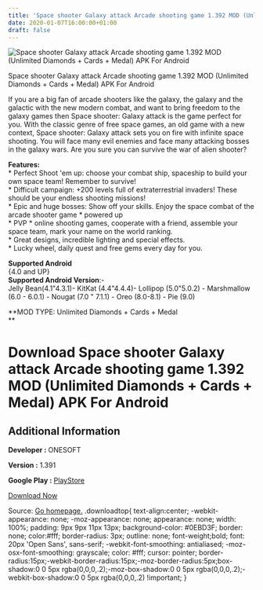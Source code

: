 ```yaml
---
title: 'Space shooter Galaxy attack Arcade shooting game 1.392 MOD (Unlimited Diamonds + Cards + Medal) APK For Android'
date: 2020-01-07T16:00:00+01:00
draft: false
---
```


![Space shooter Galaxy attack Arcade shooting game 1.392 MOD (Unlimited Diamonds + Cards + Medal) APK For Android](https://i1.wp.com/apkhome.net/wp-content/uploads/2020/01/Space-shooter-Galaxy-attack-Arcade-shooting-game-1.392-MOD-Unlimited-Diamonds-Cards-Medal.png "Space shooter Galaxy attack Arcade shooting game 1.392 MOD (Unlimited Diamonds + Cards + Medal) APK For Android")

  

Space shooter Galaxy attack Arcade shooting game 1.392 MOD (Unlimited Diamonds + Cards + Medal) APK For Android

If you are a big fan of arcade shooters like the galaxy, the galaxy and the galactic with the new modern combat, and want to bring freedom to the galaxy games then Space shooter: Galaxy attack is the game perfect for you. With the classic genre of free space games, an old game with a new context, Space shooter: Galaxy attack sets you on fire with infinite space shooting. You will face many evil enemies and face many attacking bosses in the galaxy wars. Are you sure you can survive the war of alien shooter?

**Features:**  
\* Perfect Shoot 'em up: choose your combat ship, spaceship to build your own space team! Remember to survive!  
\* Difficult campaign: +200 levels full of extraterrestrial invaders! These should be your endless shooting missions!  
\* Epic and huge bosses: Show off your skills. Enjoy the space combat of the arcade shooter game \* powered up  
\* PVP \* online shooting games, cooperate with a friend, assemble your space team, mark your name on the world ranking.  
\* Great designs, incredible lighting and special effects.  
\* Lucky wheel, daily quest and free gems every day for you.

**Supported Android**  
{4.0 and UP}  
**Supported Android Version**:-  
Jelly Bean(4.1"4.3.1)- KitKat (4.4"4.4.4)- Lollipop (5.0"5.0.2) - Marshmallow (6.0 - 6.0.1) - Nougat (7.0 " 7.1.1) - Oreo (8.0-8.1) - Pie (9.0)

**MOD TYPE: Unlimited Diamonds + Cards + Medal  
**

Download Space shooter Galaxy attack Arcade shooting game 1.392 MOD (Unlimited Diamonds + Cards + Medal) APK For Android
========================================================================================================================

Additional Information
----------------------

**Developer :** ONESOFT

**Version :** 1.391

**Google Play :** [PlayStore](https://play.google.com/store/apps/details?id=com.game.space.shooter2)

  

[Download Now](https://store4app.co/post/space-shooter-galaxy-attack-arcade-shooting-game-1-392-mod-unlimited-diamonds-cards-medal-apk-for-android_1578407103)

  
Source: [Go homepage.](https://store4app.co/post/space-shooter-galaxy-attack-arcade-shooting-game-1-392-mod-unlimited-diamonds-cards-medal-apk-for-android_1578407103) .downloadtop{ text-align:center; -webkit-appearance: none; -moz-appearance: none; appearance: none; width: 100%; padding: 9px 9px 11px 13px; background-color: #0EBD3F; border: none; color:#fff; border-radius: 3px; outline: none; font-weight;bold; font: 20px 'Open Sans', sans-serif; -webkit-font-smoothing: antialiased; -moz-osx-font-smoothing: grayscale; color: #fff; cursor: pointer; border-radius:15px;-webkit-border-radius:15px;-moz-border-radius:5px;box-shadow:0 0 5px rgba(0,0,0,.2);-moz-box-shadow:0 0 5px rgba(0,0,0,.2);-webkit-box-shadow:0 0 5px rgba(0,0,0,.2) !important; }